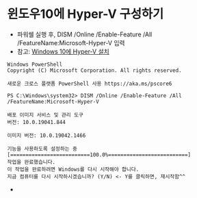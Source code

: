 # 윈도우10에 Hyper-V 구성하기
- 파워쉘 실행 후, DISM /Online /Enable-Feature /All /FeatureName:Microsoft-Hyper-V 입력
- 참고: [Windows 10에 Hyper-V 설치](https://docs.microsoft.com/ko-kr/virtualization/hyper-v-on-windows/quick-start/enable-hyper-v)  
~~~
Windows PowerShell
Copyright (C) Microsoft Corporation. All rights reserved.

새로운 크로스 플랫폼 PowerShell 사용 https://aka.ms/pscore6

PS C:\Windows\system32> DISM /Online /Enable-Feature /All /FeatureName:Microsoft-Hyper-V

배포 이미지 서비스 및 관리 도구
버전: 10.0.19041.844

이미지 버전: 10.0.19042.1466

기능을 사용하도록 설정하는 중
[==========================100.0%==========================]
작업을 완료했습니다.
이 작업을 완료하려면 Windows를 다시 시작해야 합니다.
지금 컴퓨터를 다시 시작하시겠습니까? (Y/N) <- Y를 클릭하면, 재시작함^^
~~~
- 
